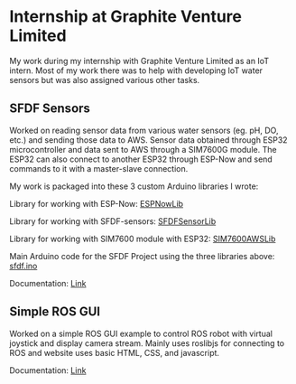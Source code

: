 # Internship at Graphite Venture Limited
My work during my internship with Graphite Venture Limited as an IoT intern. Most of my work there was to help with developing IoT water sensors but was also assigned various other tasks.

## SFDF Sensors
Worked on reading sensor data from various water sensors (eg. pH, DO, etc.) and sending those data to AWS. Sensor data obtained through ESP32 microcontroller and data sent to AWS through a SIM7600G module. The ESP32 can also connect to another ESP32 through ESP-Now and send commands to it with a master-slave connection.

My work is packaged into these 3 custom Arduino libraries I wrote:

Library for working with ESP-Now: [ESPNowLib](./spdf/Arduino_Libraries/ESP32NowLib/)

Library for working with SFDF-sensors: [SFDFSensorLib](./spdf/Arduino_Libraries/SFDFSensorLib/)

Library for working with SIM7600 module with ESP32: [SIM7600AWSLib](./spdf/Arduino_Libraries/SIM7600AWSLib/)


Main Arduino code for the SFDF Project using the three libraries above: [sfdf.ino](https://github.com/jamesyoung-15/XDreamVenture-Intern/blob/main/spdf/sfdf.ino)

Documentation: [Link](./spdf/README.md)


## Simple ROS GUI
Worked on a simple ROS GUI example to control ROS robot with virtual joystick and display camera stream. Mainly uses roslibjs for connecting to ROS and website uses basic HTML, CSS, and javascript.

Documentation: [Link](./ros-gui/README.md)